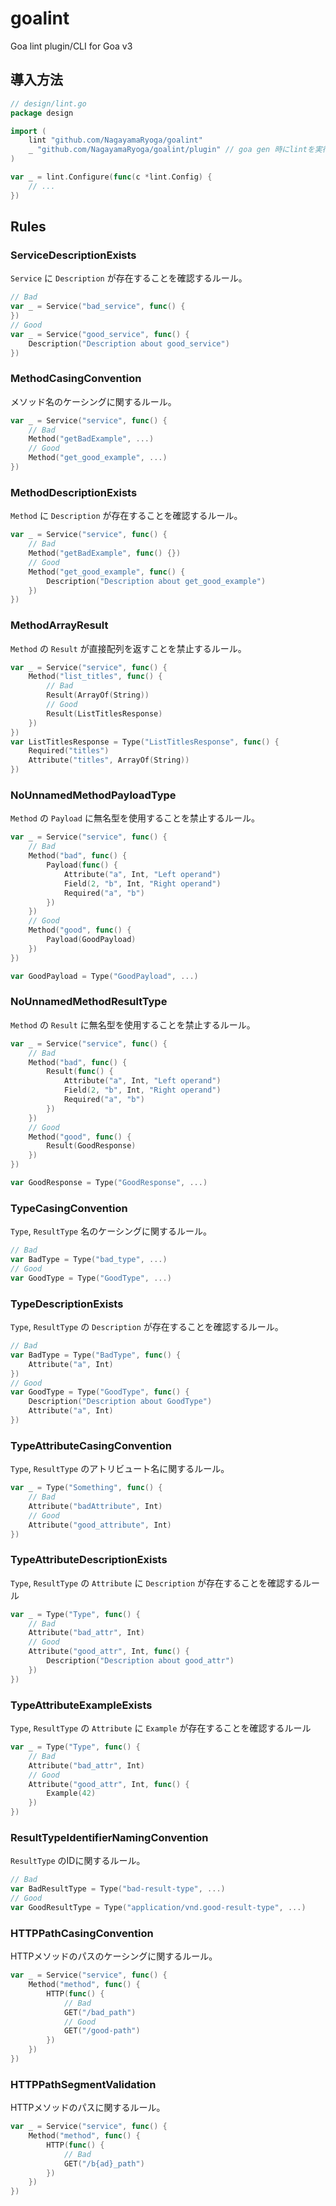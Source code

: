 # goalint

Goa lint plugin/CLI for Goa v3

## 導入方法

```go
// design/lint.go
package design

import (
    lint "github.com/NagayamaRyoga/goalint"
    _ "github.com/NagayamaRyoga/goalint/plugin" // goa gen 時にlintを実行する
)

var _ = lint.Configure(func(c *lint.Config) {
    // ...
})
```

## Rules

### ServiceDescriptionExists

`Service` に `Description` が存在することを確認するルール。

```go
// Bad
var _ = Service("bad_service", func() {
})
// Good
var _ = Service("good_service", func() {
	Description("Description about good_service")
})
```

### MethodCasingConvention

メソッド名のケーシングに関するルール。

```go
var _ = Service("service", func() {
	// Bad
	Method("getBadExample", ...)
	// Good
	Method("get_good_example", ...)
})
```

### MethodDescriptionExists

`Method` に `Description` が存在することを確認するルール。

```go
var _ = Service("service", func() {
	// Bad
	Method("getBadExample", func() {})
	// Good
	Method("get_good_example", func() {
		Description("Description about get_good_example")
	})
})
```

### MethodArrayResult

`Method` の `Result` が直接配列を返すことを禁止するルール。

```go
var _ = Service("service", func() {
	Method("list_titles", func() {
		// Bad
		Result(ArrayOf(String))
		// Good
		Result(ListTitlesResponse)
	})
})
var ListTitlesResponse = Type("ListTitlesResponse", func() {
	Required("titles")
	Attribute("titles", ArrayOf(String))
})
```

### NoUnnamedMethodPayloadType

`Method` の `Payload` に無名型を使用することを禁止するルール。

```go
var _ = Service("service", func() {
	// Bad
	Method("bad", func() {
		Payload(func() {
			Attribute("a", Int, "Left operand")
			Field(2, "b", Int, "Right operand")
			Required("a", "b")
		})
	})
	// Good
	Method("good", func() {
		Payload(GoodPayload)
	})
})

var GoodPayload = Type("GoodPayload", ...)
```

### NoUnnamedMethodResultType

`Method` の `Result` に無名型を使用することを禁止するルール。

```go
var _ = Service("service", func() {
	// Bad
	Method("bad", func() {
		Result(func() {
			Attribute("a", Int, "Left operand")
			Field(2, "b", Int, "Right operand")
			Required("a", "b")
		})
	})
	// Good
	Method("good", func() {
		Result(GoodResponse)
	})
})

var GoodResponse = Type("GoodResponse", ...)
```

### TypeCasingConvention

`Type`, `ResultType` 名のケーシングに関するルール。

```go
// Bad
var BadType = Type("bad_type", ...)
// Good
var GoodType = Type("GoodType", ...)
```

### TypeDescriptionExists

`Type`, `ResultType` の `Description` が存在することを確認するルール。

```go
// Bad
var BadType = Type("BadType", func() {
	Attribute("a", Int)
})
// Good
var GoodType = Type("GoodType", func() {
	Description("Description about GoodType")
	Attribute("a", Int)
})
```

### TypeAttributeCasingConvention

`Type`, `ResultType` のアトリビュート名に関するルール。

```go
var _ = Type("Something", func() {
	// Bad
	Attribute("badAttribute", Int)
	// Good
	Attribute("good_attribute", Int)
})
```

### TypeAttributeDescriptionExists

`Type`, `ResultType` の `Attribute` に `Description` が存在することを確認するルール

```go
var _ = Type("Type", func() {
	// Bad
	Attribute("bad_attr", Int)
	// Good
	Attribute("good_attr", Int, func() {
		Description("Description about good_attr")
	})
})
```

### TypeAttributeExampleExists

`Type`, `ResultType` の `Attribute` に `Example` が存在することを確認するルール

```go
var _ = Type("Type", func() {
	// Bad
	Attribute("bad_attr", Int)
	// Good
	Attribute("good_attr", Int, func() {
		Example(42)
	})
})
```

### ResultTypeIdentifierNamingConvention

`ResultType` のIDに関するルール。

```go
// Bad
var BadResultType = Type("bad-result-type", ...)
// Good
var GoodResultType = Type("application/vnd.good-result-type", ...)
```

### HTTPPathCasingConvention

HTTPメソッドのパスのケーシングに関するルール。

```go
var _ = Service("service", func() {
	Method("method", func() {
		HTTP(func() {
			// Bad
			GET("/bad_path")
			// Good
			GET("/good-path")
		})
	})
})
```

### HTTPPathSegmentValidation

HTTPメソッドのパスに関するルール。

```go
var _ = Service("service", func() {
	Method("method", func() {
		HTTP(func() {
			// Bad
			GET("/b{ad}_path")
		})
	})
})
```
